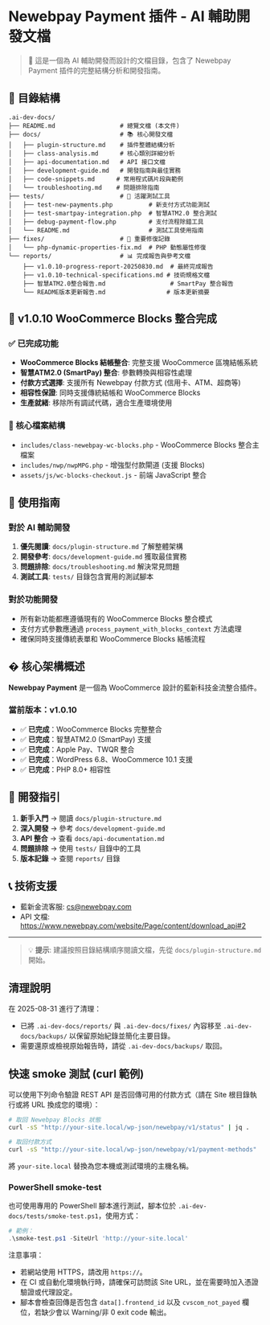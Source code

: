 # Newebpay Payment 插件 - AI 輔助開發文檔

> 🤖 這是一個為 AI 輔助開發而設計的文檔目錄，包含了 Newebpay Payment 插件的完整結構分析和開發指南。

## 📁 目錄結構

```
.ai-dev-docs/
├── README.md                  # 總覽文檔 (本文件)
├── docs/                      # 📚 核心開發文檔
│   ├── plugin-structure.md    # 插件整體結構分析
│   ├── class-analysis.md      # 核心類別詳細分析  
│   ├── api-documentation.md   # API 接口文檔
│   ├── development-guide.md   # 開發指南與最佳實務
│   ├── code-snippets.md      # 常用程式碼片段與範例
│   └── troubleshooting.md    # 問題排除指南
├── tests/                     # 🧪 活躍測試工具
│   ├── test-new-payments.php          # 新支付方式功能測試
│   ├── test-smartpay-integration.php  # 智慧ATM2.0 整合測試
│   ├── debug-payment-flow.php         # 支付流程除錯工具
│   └── README.md                      # 測試工具使用指南
├── fixes/                     # 🔧 重要修復記錄
│   └── php-dynamic-properties-fix.md  # PHP 動態屬性修復
└── reports/                   # 📊 完成報告與參考文檔
    ├── v1.0.10-progress-report-20250830.md  # 最終完成報告
    ├── v1.0.10-technical-specifications.md # 技術規格文檔
    ├── 智慧ATM2.0整合報告.md                  # SmartPay 整合報告
    └── README版本更新報告.md                 # 版本更新摘要
```

## 🎯 v1.0.10 WooCommerce Blocks 整合完成

### ✅ 已完成功能
- **WooCommerce Blocks 結帳整合**: 完整支援 WooCommerce 區塊結帳系統
- **智慧ATM2.0 (SmartPay) 整合**: 參數轉換與相容性處理
- **付款方式選擇**: 支援所有 Newebpay 付款方式 (信用卡、ATM、超商等)
- **相容性保證**: 同時支援傳統結帳和 WooCommerce Blocks
- **生產就緒**: 移除所有調試代碼，適合生產環境使用

### 🔧 核心檔案結構
- `includes/class-newebpay-wc-blocks.php` - WooCommerce Blocks 整合主檔案
- `includes/nwp/nwpMPG.php` - 增強型付款閘道 (支援 Blocks)
- `assets/js/wc-blocks-checkout.js` - 前端 JavaScript 整合

## 🚀 使用指南

### 對於 AI 輔助開發
1. **優先閱讀**: `docs/plugin-structure.md` 了解整體架構
2. **開發參考**: `docs/development-guide.md` 獲取最佳實務
3. **問題排除**: `docs/troubleshooting.md` 解決常見問題
4. **測試工具**: `tests/` 目錄包含實用的測試腳本

### 對於功能開發
- 所有新功能都應遵循現有的 WooCommerce Blocks 整合模式
- 支付方式參數應通過 `process_payment_with_blocks_context` 方法處理
- 確保同時支援傳統表單和 WooCommerce Blocks 結帳流程

## �️ 核心架構概述

**Newebpay Payment** 是一個為 WooCommerce 設計的藍新科技金流整合插件。

### 當前版本：v1.0.10
- ✅ **已完成**：WooCommerce Blocks 完整整合
- ✅ **已完成**：智慧ATM2.0 (SmartPay) 支援
- ✅ **已完成**：Apple Pay、TWQR 整合
- ✅ **已完成**：WordPress 6.8、WooCommerce 10.1 支援
- ✅ **已完成**：PHP 8.0+ 相容性

## 🔧 開發指引

1. **新手入門** → 閱讀 `docs/plugin-structure.md`
2. **深入開發** → 參考 `docs/development-guide.md`  
3. **API 整合** → 查看 `docs/api-documentation.md`
4. **問題排除** → 使用 `tests/` 目錄中的工具
5. **版本記錄** → 查閱 `reports/` 目錄

## 📞 技術支援

- 藍新金流客服: cs@newebpay.com
- API 文檔: https://www.newebpay.com/website/Page/content/download_api#2

---

> 💡 **提示**: 建議按照目錄結構順序閱讀文檔，先從 `docs/plugin-structure.md` 開始。

## 清理說明

在 2025-08-31 進行了清理：
- 已將 `.ai-dev-docs/reports/` 與 `.ai-dev-docs/fixes/` 內容移至 `.ai-dev-docs/backups/` 以保留原始紀錄並簡化主要目錄。
- 需要還原或檢視原始報告時，請從 `.ai-dev-docs/backups/` 取回。

## 快速 smoke 測試 (curl 範例)

可以使用下列命令驗證 REST API 是否回傳可用的付款方式（請在 Site 根目錄執行或將 URL 換成您的環境）：

```bash
# 取回 Newebpay Blocks 狀態
curl -sS "http://your-site.local/wp-json/newebpay/v1/status" | jq .

# 取回付款方式
curl -sS "http://your-site.local/wp-json/newebpay/v1/payment-methods" | jq .
```

將 `your-site.local` 替換為您本機或測試環境的主機名稱。

### PowerShell smoke-test

也可使用專用的 PowerShell 腳本進行測試，腳本位於 `.ai-dev-docs/tests/smoke-test.ps1`，使用方式：

```powershell
# 範例：
.\smoke-test.ps1 -SiteUrl 'http://your-site.local'
```

注意事項：
- 若網站使用 HTTPS，請改用 `https://`。
- 在 CI 或自動化環境執行時，請確保可訪問該 Site URL，並在需要時加入憑證驗證或代理設定。
- 腳本會檢查回傳是否包含 `data[].frontend_id` 以及 `cvscom_not_payed` 欄位，若缺少會以 Warning/非 0 exit code 輸出。
